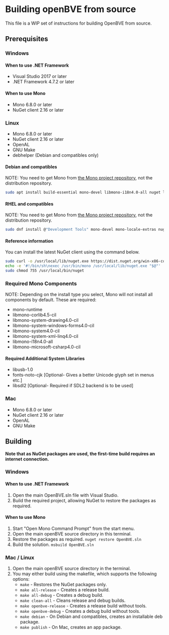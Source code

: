 # Building openBVE from source

This file is a WIP set of instructions for building OpenBVE from source.

## Prerequisites

### Windows

#### When to use .NET Framework

- Visual Studio 2017 or later
- .NET Framework 4.7.2 or later

#### When to use Mono

- Mono 6.8.0 or later
- NuGet client 2.16 or later

### Linux

- Mono 6.8.0 or later
- NuGet client 2.16 or later
- OpenAL
- GNU Make
- debhelper (Debian and compatibles only)

#### Debian and compatibles

NOTE: You need to get Mono from [the Mono project repository](https://www.mono-project.com/download/stable/#download-lin), not the distribution repository.

```bash
sudo apt install build-essential mono-devel libmono-i18n4.0-all nuget libopenal1 debhelper
```

#### RHEL and compatibles

NOTE: You need to get Mono from [the Mono project repository](https://www.mono-project.com/download/stable/#download-lin), not the distribution repository.

```bash
sudo dnf install @"Development Tools" mono-devel mono-locale-extras nuget openal-soft
```

#### Reference information

You can install the latest NuGet client using the command below.

```bash
sudo curl -o /usr/local/lib/nuget.exe https://dist.nuget.org/win-x86-commandline/latest/nuget.exe
echo -e '#!/bin/sh\nexec /usr/bin/mono /usr/local/lib/nuget.exe "$@"' | sudo tee /usr/local/bin/nuget
sudo chmod 755 /usr/local/bin/nuget
```

### Required Mono Components

NOTE: Depending on the install type you select, Mono will not install all components by default. These are required:

- mono-runtime
- libmono-corlib4.5-cil
- libmono-system-drawing4.0-cil
- libmono-system-windows-forms4.0-cil
- libmono-system4.0-cil
- libmono-system-xml-linq4.0-cil
- libmono-i18n4.0-all
- libmono-microsoft-csharp4.0-cil

#### Required Additional System Libraries

- libusb-1.0
- fonts-noto-cjk [Optional- Gives a better Unicode glyph set in menus etc.]
- libsdl2 [Optional- Required if SDL2 backend is to be used]


### Mac

- Mono 6.8.0 or later
- NuGet client 2.16 or later
- OpenAL
- GNU Make

## Building

**Note that as NuGet packages are used, the first-time build requires an internet connection.**

### Windows

#### When to use .NET Framework

1. Open the main OpenBVE.sln file with Visual Studio.
2. Build the required project, allowing NuGet to restore the packages as required.

#### When to use Mono

1. Start "Open Mono Command Prompt" from the start menu.
2. Open the main openBVE source directory in this terminal.
3. Restore the packages as required. `nuget restore OpenBVE.sln`
4. Build the solution. `msbuild OpenBVE.sln`

### Mac / Linux

1. Open the main openBVE source directory in the terminal.
2. You may either build using the makefile, which supports the following options:
   - `make` - Restores the NuGet packages only.
   - `make all-release` - Creates a release build.
   - `make all-debug` - Creates a debug build.
   - `make clean-all` - Cleans release and debug builds.
   - `make openbve-release` - Creates a release build without tools.
   - `make openbve-debug` - Creates a debug build without tools.
   - `make debian` - On Debian and compatibles, creates an installable deb package.
   - `make publish` - On Mac, creates an app package.
